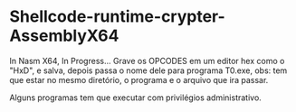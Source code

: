 # Shellcode-runtime-crypter-AssemblyX64
In Nasm X64, In Progress...
Grave os OPCODES em um editor hex como o "HxD", e salva, depois passa o nome dele para programa T0.exe, obs: tem que estar no mesmo diretório, o programa e o arquivo que ira passar.

Alguns programas tem que executar com 
privilégios administrativo.

